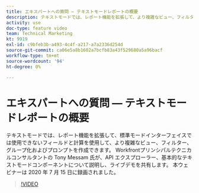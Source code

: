 ```yaml
---
title: エキスパートへの質問 — テキストモードレポートの概要
description: テキストモードでは、レポート機能を拡張して、より複雑なビュー、フィルター、グループ化、プロンプトを作成できます。 本ウェビナーは 2020 年 7 月 15 日に録画されました。
activity: use
doc-type: feature video
team: Technical Marketing
kt: 9919
exl-id: c9bfeb3b-a493-4c4f-a217-a7a2336d254d
source-git-commit: ca06e5a8b1602a7bcfb83a43f529680a5a96bacf
workflow-type: tm+mt
source-wordcount: '94'
ht-degree: 0%

---
```


# エキスパートへの質問 — テキストモードレポートの概要

テキストモードでは、レポート機能を拡張して、標準モードインターフェイスでは使用できないフィールドと計算を使用して、より複雑なビュー、フィルター、グループ化およびプロンプトを作成できます。 Workfrontプリンシパルテクニカルコンサルタントの Tony Messam 氏が、API エクスプローラー、基本的なテキストモードコンポーネントについて説明し、ライブデモを共有します。 本ウェビナーは 2020 年 7 月 15 日に録画されました。

>[!VIDEO](https://video.tv.adobe.com/v/341125/?quality=12)

